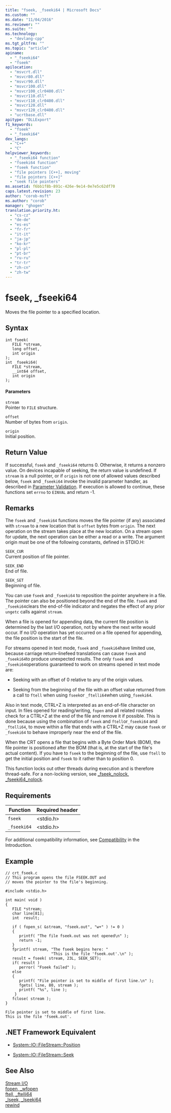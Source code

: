 ```yaml
---
title: "fseek, _fseeki64 | Microsoft Docs"
ms.custom: ""
ms.date: "11/04/2016"
ms.reviewer: ""
ms.suite: ""
ms.technology: 
  - "devlang-cpp"
ms.tgt_pltfrm: ""
ms.topic: "article"
apiname: 
  - "_fseeki64"
  - "fseek"
apilocation: 
  - "msvcrt.dll"
  - "msvcr80.dll"
  - "msvcr90.dll"
  - "msvcr100.dll"
  - "msvcr100_clr0400.dll"
  - "msvcr110.dll"
  - "msvcr110_clr0400.dll"
  - "msvcr120.dll"
  - "msvcr120_clr0400.dll"
  - "ucrtbase.dll"
apitype: "DLLExport"
f1_keywords: 
  - "fseek"
  - "_fseeki64"
dev_langs: 
  - "C++"
  - "C"
helpviewer_keywords: 
  - "_fseeki64 function"
  - "fseeki64 function"
  - "fseek function"
  - "file pointers [C++], moving"
  - "file pointers [C++]"
  - "seek file pointers"
ms.assetid: f6bb1f8b-891c-426e-9e14-0e7e5c62df70
caps.latest.revision: 23
author: "corob-msft"
ms.author: "corob"
manager: "ghogen"
translation.priority.ht: 
  - "cs-cz"
  - "de-de"
  - "es-es"
  - "fr-fr"
  - "it-it"
  - "ja-jp"
  - "ko-kr"
  - "pl-pl"
  - "pt-br"
  - "ru-ru"
  - "tr-tr"
  - "zh-cn"
  - "zh-tw"
---
```

# fseek, _fseeki64
Moves the file pointer to a specified location.  
  
## Syntax  
  
```  
int fseek(   
   FILE *stream,  
   long offset,  
   int origin   
);  
int _fseeki64(   
   FILE *stream,  
   __int64 offset,  
   int origin   
);  
```  
  
#### Parameters  
 `stream`  
 Pointer to `FILE` structure.  
  
 `offset`  
 Number of bytes from `origin`.  
  
 `origin`  
 Initial position.  
  
## Return Value  
 If successful, `fseek` and `_fseeki64` returns 0. Otherwise, it returns a nonzero value. On devices incapable of seeking, the return value is undefined. If `stream` is a null pointer, or if `origin` is not one of allowed values described below, `fseek` and `_fseeki64` invoke the invalid parameter handler, as described in [Parameter Validation](../../c-runtime-library/parameter-validation.md). If execution is allowed to continue, these functions set `errno` to `EINVAL` and return -1.  
  
## Remarks  
 The `fseek` and `_fseeki64` functions moves the file pointer (if any) associated with `stream` to a new location that is `offset` bytes from `origin`*.* The next operation on the stream takes place at the new location. On a stream open for update, the next operation can be either a read or a write. The argument origin must be one of the following constants, defined in STDIO.H:  
  
 `SEEK_CUR`  
 Current position of file pointer.  
  
 `SEEK_END`  
 End of file.  
  
 `SEEK_SET`  
 Beginning of file.  
  
 You can use `fseek` and `_fseeki64` to reposition the pointer anywhere in a file. The pointer can also be positioned beyond the end of the file. `fseek` and `_fseeki64`clears the end-of-file indicator and negates the effect of any prior `ungetc` calls against `stream`.  
  
 When a file is opened for appending data, the current file position is determined by the last I/O operation, not by where the next write would occur. If no I/O operation has yet occurred on a file opened for appending, the file position is the start of the file.  
  
 For streams opened in text mode, `fseek` and `_fseeki64`have limited use, because carriage return–linefeed translations can cause `fseek` and `_fseeki64`to produce unexpected results. The only `fseek` and `_fseeki64`operations guaranteed to work on streams opened in text mode are:  
  
-   Seeking with an offset of 0 relative to any of the origin values.  
  
-   Seeking from the beginning of the file with an offset value returned from a call to `ftell` when using `fseek`or `_ftelli64`when using`_fseeki64`.  
  
 Also in text mode, CTRL+Z is interpreted as an end-of-file character on input. In files opened for reading/writing, `fopen` and all related routines check for a CTRL+Z at the end of the file and remove it if possible. This is done because using the combination of `fseek` and `ftell`or`_fseeki64` and `_ftelli64`, to move within a file that ends with a CTRL+Z may cause `fseek` or `_fseeki64` to behave improperly near the end of the file.  
  
 When the CRT opens a file that begins with a Byte Order Mark (BOM), the file pointer is positioned after the BOM (that is, at the start of the file's actual content). If you have to `fseek` to the beginning of the file, use `ftell` to get the initial position and `fseek` to it rather than to position 0.  
  
 This function locks out other threads during execution and is therefore thread-safe. For a non-locking version, see [_fseek_nolock, _fseeki64_nolock](../../c-runtime-library/reference/fseek-nolock-fseeki64-nolock.md).  
  
## Requirements  
  
|Function|Required header|  
|--------------|---------------------|  
|`fseek`|\<stdio.h>|  
|`_fseeki64`|\<stdio.h>|  
  
 For additional compatibility information, see [Compatibility](../../c-runtime-library/compatibility.md) in the Introduction.  
  
## Example  
  
```  
// crt_fseek.c  
// This program opens the file FSEEK.OUT and  
// moves the pointer to the file's beginning.  
  
#include <stdio.h>  
  
int main( void )  
{  
   FILE *stream;  
   char line[81];  
   int  result;  
  
   if ( fopen_s( &stream, "fseek.out", "w+" ) != 0 )  
   {  
      printf( "The file fseek.out was not opened\n" );  
      return -1;  
   }  
   fprintf( stream, "The fseek begins here: "  
                    "This is the file 'fseek.out'.\n" );  
   result = fseek( stream, 23L, SEEK_SET);  
   if( result )  
      perror( "Fseek failed" );  
   else  
   {  
      printf( "File pointer is set to middle of first line.\n" );  
      fgets( line, 80, stream );  
      printf( "%s", line );  
    }  
   fclose( stream );  
}  
```  
  
```Output  
File pointer is set to middle of first line.  
This is the file 'fseek.out'.  
```  
  
## .NET Framework Equivalent  
  
-   [System::IO::FileStream::Position](https://msdn.microsoft.com/en-us/library/system.io.filestream.position.aspx)  
  
-   [System::IO::FileStream::Seek](https://msdn.microsoft.com/en-us/library/system.io.filestream.seek.aspx)  
  
## See Also  
 [Stream I/O](../../c-runtime-library/stream-i-o.md)   
 [fopen, _wfopen](../../c-runtime-library/reference/fopen-wfopen.md)   
 [ftell, _ftelli64](../../c-runtime-library/reference/ftell-ftelli64.md)   
 [_lseek, _lseeki64](../../c-runtime-library/reference/lseek-lseeki64.md)   
 [rewind](../../c-runtime-library/reference/rewind.md)